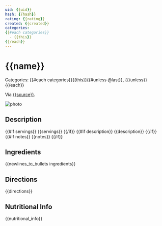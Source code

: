 ```yaml
---
uid: {{uid}}
hash: {{hash}}
rating: {{rating}}
created: {{created}}
categories:
{{#each categories}}
  - {{this}}
{{/each}}
---
```


# {{name}}

Categories: {{#each categories}}{{this}}{{#unless @last}}, {{/unless}}{{/each}}

Via [{{source}}]({{source_url}}).

![photo]({{photo_url}})

## Description
{{#if servings}}
    {{servings}}
{{/if}}
{{#if description}}
    {{description}}
{{/if}}
{{#if notes}}
    {{notes}}
{{/if}}

## Ingredients
{{newlines_to_bullets ingredients}}

## Directions
{{directions}}

## Nutritional Info
{{nutritional_info}}